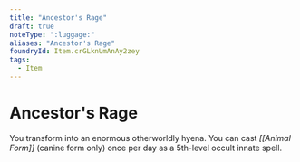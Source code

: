 ```yaml
---
title: "Ancestor's Rage"
draft: true
noteType: ":luggage:"
aliases: "Ancestor's Rage"
foundryId: Item.crGLknUmAnAy2zey
tags:
  - Item
---
```


# Ancestor's Rage

You transform into an enormous otherworldly hyena. You can cast _[[Animal Form]]_ (canine form only) once per day as a 5th-level occult innate spell.

